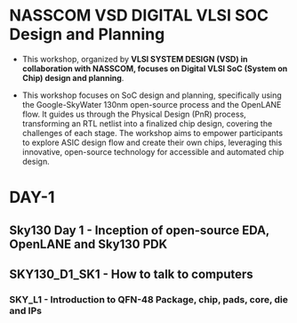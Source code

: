 
# **NASSCOM VSD DIGITAL VLSI SOC Design and Planning**

- This workshop, organized by **VLSI SYSTEM DESIGN (VSD) in collaboration with NASSCOM, focuses on Digital VLSI SoC (System on Chip) design and planning**.

- This workshop focuses on SoC design and planning, specifically using the Google-SkyWater 130nm open-source process and the OpenLANE flow. It guides us through the Physical Design (PnR) process, transforming an RTL netlist into a finalized chip design, covering the challenges of each stage. The workshop aims to empower participants to explore ASIC design flow and create their own chips, leveraging this innovative, open-source technology for accessible and automated chip design.


# **DAY-1**
## Sky130 Day 1 - Inception of open-source EDA, OpenLANE and Sky130 PDK
## SKY130_D1_SK1 - How to talk to computers
### SKY_L1 - Introduction to QFN-48 Package, chip, pads, core, die and IPs

